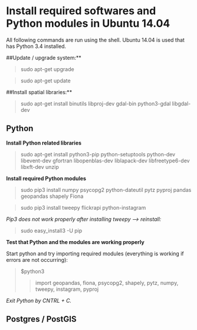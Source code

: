 # Install required softwares and Python modules in Ubuntu 14.04

All following commands are run using the shell. Ubuntu 14.04 is used that has Python 3.4 installed.  

##Update / upgrade system:**
>    sudo apt-get upgrade

>    sudo apt-get update


##Install spatial libraries:**
>   sudo apt-get install binutils libproj-dev gdal-bin python3-gdal libgdal-dev

## Python

**Install Python related libraries**
>   sudo apt-get install python3-pip python-setuptools python-dev libevent-dev gfortran libopenblas-dev liblapack-dev libfreetype6-dev libxft-dev unzip

**Install required Python modules**
>   sudo pip3 install numpy psycopg2 python-dateutil pytz pyproj pandas geopandas shapely Fiona

>   sudo pip3 install tweepy flickrapi python-instagram

_Pip3 does not work properly after installing tweepy --> reinstall:_
>   sudo easy_install3 -U pip

**Test that Python and the modules are working properly**

Start python and try importing required modules (everything is working if errors are not occurring):
>   $python3 
>   > import geopandas, fiona, psycopg2, shapely, pytz, numpy, tweepy, instagram, pyproj



_Exit Python by CNTRL + C._

## Postgres / PostGIS

